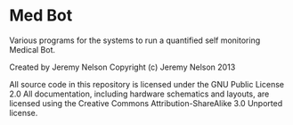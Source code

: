 Med Bot
=======
Various programs for the systems to run a quantified self monitoring Medical Bot.

Created by Jeremy Nelson
Copyright (c) Jeremy Nelson 2013

All source code in this repository is licensed under the GNU Public License 2.0
All documentation, including hardware schematics and layouts, are licensed using
the Creative Commons Attribution-ShareAlike 3.0 Unported license.


